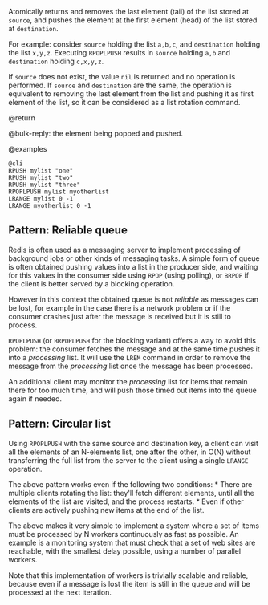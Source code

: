 Atomically returns and removes the last element (tail) of the list stored at
`source`, and pushes the element at the first element (head) of the list stored
at `destination`.

For example: consider `source` holding the list `a,b,c`, and `destination`
holding the list `x,y,z`. Executing `RPOPLPUSH` results in `source` holding
`a,b` and `destination` holding `c,x,y,z`.

If `source` does not exist, the value `nil` is returned and no operation
is performed. If `source` and `destination` are the same, the operation is
equivalent to removing the last element from the list and pushing it as first
element of the list, so it can be considered as a list rotation command.

@return

@bulk-reply: the element being popped and pushed.

@examples

    @cli
    RPUSH mylist "one"
    RPUSH mylist "two"
    RPUSH mylist "three"
    RPOPLPUSH mylist myotherlist
    LRANGE mylist 0 -1
    LRANGE myotherlist 0 -1

## Pattern: Reliable queue

Redis is often used as a messaging server to implement processing of background
jobs or other kinds of messaging tasks. A simple form of queue is often obtained
pushing values into a list in the producer side, and waiting for this values
in the consumer side using `RPOP` (using polling), or `BRPOP` if the client is
better served by a blocking operation.

However in this context the obtained queue is not _reliable_ as messages can
be lost, for example in the case there is a network problem or if the consumer
crashes just after the message is received but it is still to process.

`RPOPLPUSH` (or `BRPOPLPUSH` for the blocking variant) offers a way to avoid
this problem: the consumer fetches the message and at the same time pushes it
into a _processing_ list. It will use the `LREM` command in order to remove the
message from the _processing_ list once the message has been processed.

An additional client may monitor the _processing_ list for items that remain
there for too much time, and will push those timed out items into the queue
again if needed.

## Pattern: Circular list

Using `RPOPLPUSH` with the same source and destination key, a client can visit
all the elements of an N-elements list, one after the other, in O(N) without
transferring the full list from the server to the client using a single `LRANGE`
operation.

The above pattern works even if the following two conditions: * There are
multiple clients rotating the list: they'll fetch different elements, until all
the elements of the list are visited, and the process restarts. * Even if other
clients are actively pushing new items at the end of the list.

The above makes it very simple to implement a system where a set of items must
be processed by N workers continuously as fast as possible. An example is a
monitoring system that must check that a set of web sites are reachable, with
the smallest delay possible, using a number of parallel workers.

Note that this implementation of workers is trivially scalable and reliable,
because even if a message is lost the item is still in the queue and will be
processed at the next iteration.
